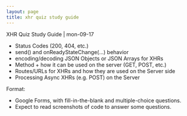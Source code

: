 ```yaml
---
layout: page
title: xhr quiz study guide
---
```


XHR Quiz Study Guide | mon-09-17

- Status Codes (200, 404, etc.)
- send() and onReadyStateChange(…) behavior
- encoding/decoding JSON Objects or JSON Arrays for XHRs
- Method + how it can be used on the server (GET, POST, etc.)
- Routes/URLs for XHRs and how they are used on the Server side
- Processing Async XHRs (e.g. POST) on the Server

Format:
- Google Forms, with fill-in-the-blank and multiple-choice questions.
- Expect to read screenshots of code to answer some questions.
